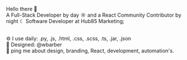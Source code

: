 Hello there 👋 <br>
A Full-Stack Developer by day ☼ and a React Community Contributor by night ☾
Software Developer at Hub85 Marketing;<br>
<br>

⚙️ I use daily: .py, .js, .html, .css, .scss, .ts, .jar, .json <br>
💅 Designed: @wbarber <br>
💬 ping me about design, branding, React, development, automation's.
